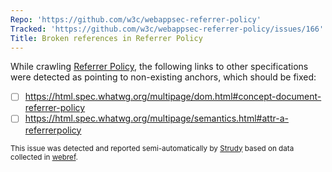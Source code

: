 ```yaml
---
Repo: 'https://github.com/w3c/webappsec-referrer-policy'
Tracked: 'https://github.com/w3c/webappsec-referrer-policy/issues/166'
Title: Broken references in Referrer Policy
---
```


While crawling [Referrer Policy](https://w3c.github.io/webappsec-referrer-policy/), the following links to other specifications were detected as pointing to non-existing anchors, which should be fixed:
* [ ] https://html.spec.whatwg.org/multipage/dom.html#concept-document-referrer-policy
* [ ] https://html.spec.whatwg.org/multipage/semantics.html#attr-a-referrerpolicy

<sub>This issue was detected and reported semi-automatically by [Strudy](https://github.com/w3c/strudy/) based on data collected in [webref](https://github.com/w3c/webref/).</sub>
